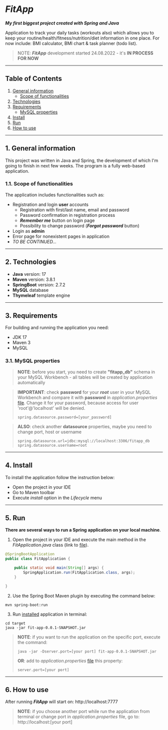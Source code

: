 # *FitApp*

***My first biggest project created with Spring and Java***

Application to track your daily tasks (workouts also) which allows you to 
keep your routine/health/fitness/nutrition/diet information in one place. 
For now include: BMI calculator, BMI chart & task planner (todo list).

> NOTE: ***FitApp*** development started 24.08.2022 - it's **IN PROCESS FOR NOW**

---

## Table of Contents
1. [General information](#1-general-information)
    - [Scope of functionalities](#11-scope-of-functionalities)
2. [Technologies](#2-technologies)
3. [Requirements](#3-requirements)
    * [MySQL properties](#31-mysql-propertie)
4. [Install](#4-install)
5. [Run](#5-run)
6. [How to use](#6-how-to-use)
---

## 1. General information
This project was written in Java and Spring,
the development of which I'm going to finish in next few weeks. 
The program is a fully web-based application.

### 1.1. Scope of functionalities
The application includes functionalities such as:

* Registration and login **user** accounts
   * Registration with first/last name, email and password
   * Password confirmation in registration process
   * ***Remember me*** button on login page
   * Possibility to change password (***Forgot password*** button) 
* Login as **admin**
* Error page for nonexistent pages in application
* *TO BE CONTINUED...*
---

## 2. Technologies
* **Java** version: 17
* **Maven** version: 3.8.1
* **SpringBoot** version: 2.7.2
* **MySQL** database 
* **Thymeleaf** template engine
---

## 3. Requirements
For building and running the application you need:
* JDK 17
* Maven 3
* MySQL

### 3.1. MySQL properties
> **NOTE**: before you start, you need to create **"fitapp_db"** schema in your 
> MySQL Workbench - all tables will be created by application automatically

> **IMPORTANT**: check **password** for your ***root*** user in your MySQL Workbench
> and compare it with **password** in *application.properties* 
> [file](src/main/resources/application.properties). Change it for your password, 
> because access for user 'root'@'localhost' will be denied.
>
>```shell
>spring.datasource.password=[your_password]
>```

>**ALSO**: check another **datasource** properties, maybe you need to change port,
> host or username
>```shell
>spring.datasource.url=jdbc:mysql://localhost:3306/fitapp_db
>spring.datasource.username=root
>```
---

## 4. Install
To install the application follow the instruction below:
* Open the project in your IDE
* Go to Maven toolbar
* Execute *install* option in the *Lifecycle* menu
---

## 5. Run

**There are several ways to run a Spring application on your local machine**.
1. Open the project in your IDE and execute the main method in the *FitApplication.java* class
   (link to [file](src/main/java/com/sasha/fitapp/FitApplication.java)).

```java
@SpringBootApplication
public class FitApplication {

    public static void main(String[] args) {
        SpringApplication.run(FitApplication.class, args);
    }

}
```

2. Use the Spring Boot Maven plugin by executing the command below:

```shell
mvn spring-boot:run
```

3. Run [installed](#4-install) application in terminal:

```shell
cd target
java -jar fit-app-0.0.1-SNAPSHOT.jar
```

>**NOTE**: if you want to run the application on the specific port,
> execute the command:
> ```shell
> java -jar -Dserver.port=[your port] fit-app-0.0.1-SNAPSHOT.jar
> ```
> **OR**: add to *application.properties* [file](src/main/resources/application.properties)
> this property:
> ```shell
> server.port=[your port]
> ```
---

## 6. How to use
After running ***FitApp*** will start on:
http://localhost:7777

>**NOTE**: if you choose another port while run the application
> from terminal or change port in *application.properties* file,
> go to: http://localhost:[your port]
